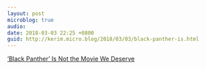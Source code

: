 ```yaml
---
layout: post
microblog: true
audio: 
date: 2018-03-03 22:25 +0800
guid: http://kerim.micro.blog/2018/03/03/black-panther-is.html
---
```

[‘Black Panther’ Is Not the Movie We Deserve](http://bostonreview.net/race/christopher-lebron-black-panther)
